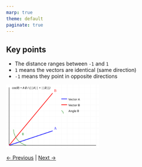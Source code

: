 ```yaml
---
marp: true
theme: default
paginate: true
---
```

## Key points

- The distance ranges between `-1` and `1`
- `1` means the vectors are identical (same direction)
- `-1` means they point in opposite directions

<img src="imgs/cosine.svg" width="50%" height="50%">

[← Previous](003-distance.md) | [Next →](../003-use-rag-with-the-first-npc/000-micro-agent-lib.md)
